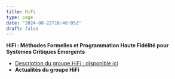 ```yaml
---
title: HiFi
type: page
date: "2024-08-22T16:40:05Z"
draft: false
---
```


**HiFi : Méthodes Formelles et Programmation Haute Fidélité pour Systèmes Critiques Émergents**

  * [Description du groupe HiFi : disponible ici](https://gdr-gpl.cnrs.fr/?page_id=160)
  * **Actualités du groupe HiFi**


